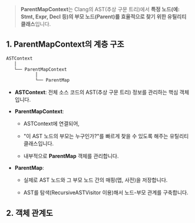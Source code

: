 >**ParentMapContext**는 Clang의 AST(추상 구문 트리)에서 **특정 노드(예: Stmt, Expr, Decl 등)의 부모 노드(Parent)를 효율적으로 찾기 위한 유틸리티 클래스**입니다.
## **1. ParentMapContext의 계층 구조**
```scss
ASTContext
   │
   └── ParentMapContext
           │
           └── ParentMap
```

- **ASTContext**: 전체 소스 코드의 AST(추상 구문 트리) 정보를 관리하는 핵심 객체입니다.
    
- **ParentMapContext**:
    
    - ASTContext에 연결되어,
        
    - "이 AST 노드의 부모는 누구인가?"를 빠르게 찾을 수 있도록 해주는 유틸리티 클래스입니다.
        
    - 내부적으로 **ParentMap** 객체를 관리합니다.
        
- **ParentMap**:
    
    - 실제로 AST 노드와 그 부모 노드 간의 매핑(맵, 사전)을 저장합니다.
        
    - AST를 탐색(RecursiveASTVisitor 이용)해서 노드-부모 관계를 구축합니다.

## 2. **객체 관계도**


